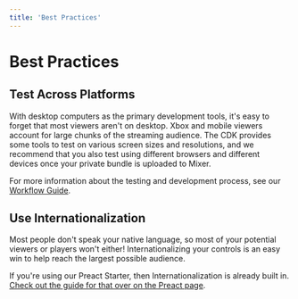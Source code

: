 ```yaml
---
title: 'Best Practices'
---
```

# Best Practices

## Test Across Platforms

With desktop computers as the primary development tools, it's easy to forget that most viewers aren't on desktop. Xbox and mobile viewers account for large chunks of the streaming audience. The CDK provides some tools to test on various screen sizes and resolutions, and we recommend that you also test using different browsers and different devices once your private bundle is uploaded to Mixer.

For more information about the testing and development process, see our [Workflow Guide](/guides/mixplay/customcontrols/workflow).

## Use Internationalization
Most people don't speak your native language, so most of your potential viewers or players won't either! Internationalizing your controls is an easy win to help reach the largest possible audience.

If you're using our Preact Starter, then Internationalization is already built in. [Check out the guide for that over on the Preact page](/guides/mixplay/customcontrols/gettingstartedwithpreact#internationalization).

